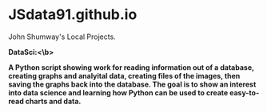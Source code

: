 # JSdata91.github.io
John Shumway's Local Projects.


<b>DataSci:<\b>

  A Python script showing work for reading information out of a database, creating graphs and analyital data, creating files of the images, then saving the graphs back into the database.  The goal is to show an interest into data science and learning how Python can be used to create easy-to-read charts and data.
